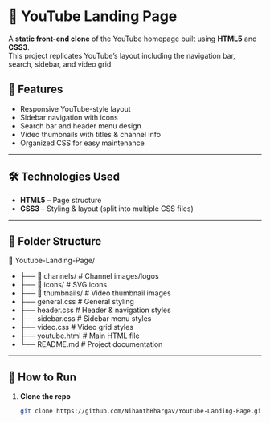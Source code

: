 # 🎥 YouTube Landing Page  

A **static front-end clone** of the YouTube homepage built using **HTML5** and **CSS3**.  
This project replicates YouTube’s layout including the navigation bar, search, sidebar, and video grid.  

## 🚀 Features  
- Responsive YouTube-style layout  
- Sidebar navigation with icons  
- Search bar and header menu design  
- Video thumbnails with titles & channel info  
- Organized CSS for easy maintenance  

---

## 🛠 Technologies Used  
- **HTML5** – Page structure  
- **CSS3** – Styling & layout (split into multiple CSS files)  

---

## 📂 Folder Structure  
📁 Youtube-Landing-Page/
- ├── 📁 channels/ # Channel images/logos
- ├── 📁 icons/ # SVG icons
- ├── 📁 thumbnails/ # Video thumbnail images
- ├── general.css # General styling
- ├── header.css # Header & navigation styles
- ├── sidebar.css # Sidebar menu styles
- ├── video.css # Video grid styles
- ├── youtube.html # Main HTML file
- └── README.md # Project documentation


---

## 📌 How to Run  
1. **Clone the repo**  
   ```bash
   git clone https://github.com/NihanthBhargav/Youtube-Landing-Page.git
